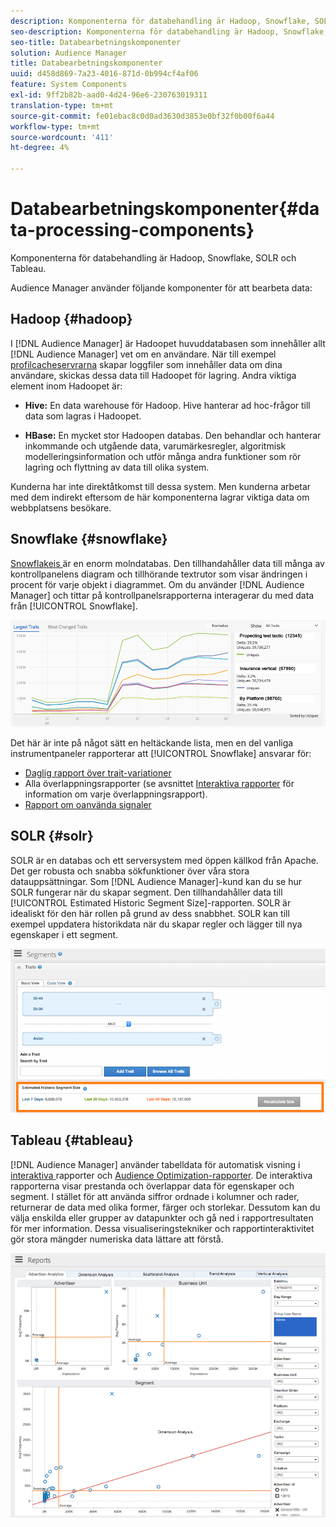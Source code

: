 ```yaml
---
description: Komponenterna för databehandling är Hadoop, Snowflake, SOLR och Tableau.
seo-description: Komponenterna för databehandling är Hadoop, Snowflake, SOLR och Tableau.
seo-title: Databearbetningskomponenter
solution: Audience Manager
title: Databearbetningskomponenter
uuid: d458d869-7a23-4016-871d-0b994cf4af06
feature: System Components
exl-id: 9ff2b82b-aad0-4d24-96e6-230763019311
translation-type: tm+mt
source-git-commit: fe01ebac8c0d0ad3630d3853e0bf32f0b00f6a44
workflow-type: tm+mt
source-wordcount: '411'
ht-degree: 4%

---
```


# Databearbetningskomponenter{#data-processing-components}

Komponenterna för databehandling är Hadoop, Snowflake, SOLR och Tableau.

<!-- 

c_comproc.xml

 -->

Audience Manager använder följande komponenter för att bearbeta data:

## Hadoop {#hadoop}

I [!DNL Audience Manager] är Hadoopet huvuddatabasen som innehåller allt [!DNL Audience Manager] vet om en användare. När till exempel [profilcacheservrarna](../../reference/system-components/components-data-collection.md) skapar loggfiler som innehåller data om dina användare, skickas dessa data till Hadoopet för lagring. Andra viktiga element inom Hadoopet är:

* **Hive:** En data warehouse för Hadoop. Hive hanterar ad hoc-frågor till data som lagras i Hadoopet.

* **HBase:** En mycket stor Hadoopen databas. Den behandlar och hanterar inkommande och utgående data, varumärkesregler, algoritmisk modelleringsinformation och utför många andra funktioner som rör lagring och flyttning av data till olika system.

Kunderna har inte direktåtkomst till dessa system. Men kunderna arbetar med dem indirekt eftersom de här komponenterna lagrar viktiga data om webbplatsens besökare.

## Snowflake {#snowflake}

[Snowflakeis ](https://www.snowflake.net/) är en enorm molndatabas. Den tillhandahåller data till många av kontrollpanelens diagram och tillhörande textrutor som visar ändringen i procent för varje objekt i diagrammet. Om du använder [!DNL Audience Manager] och tittar på kontrollpanelsrapporterna interagerar du med data från [!UICONTROL Snowflake].



![](assets/dashboardreport.png)

Det här är inte på något sätt en heltäckande lista, men en del vanliga instrumentpaneler rapporterar att [!UICONTROL Snowflake] ansvarar för:

* [Daglig rapport över trait-variationer](/help/using/reporting/audience-optimization-reports/daily-trait-variation-report.md)
* Alla överlappningsrapporter (se avsnittet [Interaktiva rapporter](/help/using/reporting/dynamic-reports/dynamic-reports.md) för information om varje överlappningsrapport).
* [Rapport om oanvända signaler](/help/using/reporting/dynamic-reports/unused-signals.md)

## SOLR {#solr}

SOLR är en databas och ett serversystem med öppen källkod från Apache. Det ger robusta och snabba sökfunktioner över våra stora datauppsättningar. Som [!DNL Audience Manager]-kund kan du se hur SOLR fungerar när du skapar segment. Den tillhandahåller data till [!UICONTROL Estimated Historic Segment Size]-rapporten. SOLR är idealiskt för den här rollen på grund av dess snabbhet. SOLR kan till exempel uppdatera historikdata när du skapar regler och lägger till nya egenskaper i ett segment.



![](assets/audsize.png)

## Tableau {#tableau}

[!DNL Audience Manager] använder  [](https://www.tableausoftware.com/) tabelldata för automatisk visning i  [interaktiva ](../../reporting/dynamic-reports/dynamic-reports.md#interactive-and-overlap-reports) rapporter och  [Audience Optimization-rapporter](../../reporting/audience-optimization-reports/audience-optimization-reports.md). De interaktiva rapporterna visar prestanda och överlappar data för egenskaper och segment. I stället för att använda siffror ordnade i kolumner och rader, returnerar de data med olika former, färger och storlekar. Dessutom kan du välja enskilda eller grupper av datapunkter och gå ned i rapportresultaten för mer information. Dessa visualiseringstekniker och rapportinteraktivitet gör stora mängder numeriska data lättare att förstå.



![](assets/advertiser_analytics.png)
